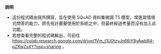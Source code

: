 **說明**
* 這份程式碼由我所撰寫，旨在使用 SQuAD 資料集微調 T5 模型，增進其情境式問答的能力，原先有計畫要使用於系統之中，但最終經過考量而沒有加入此功能。
* 若想查看完整的程式碼輸出，可前往 https://colab.research.google.com/drive/1Vm_t1U0tzyJn66iY8yAwbR4-pZKwZx4Y?usp=sharing 。